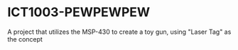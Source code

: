 # ICT1003-PEWPEWPEW
A project that utilizes the MSP-430 to create a toy gun, using "Laser Tag" as the concept
